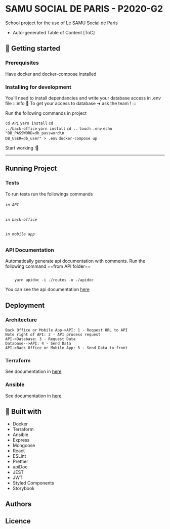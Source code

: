 # SAMU SOCIAL DE PARIS - P2020-G2

School project for the use of Le SAMU Social de Paris

-   Auto-generated Table of Content
    [ToC]

## :rocket: Getting started

### Prerequisites

Have docker and docker-compose installed

### Installing for development

You'll need to install dependancies and write your database access in .env file
:::info
:pushpin: To get your access to database ➜ ask the team !
:::

Run the following commands in project

<code>cd API</code>
<code>yarn install</code>
<code>cd ../back-office</code>
<code>yarn install</code>
<code>cd ..</code>
<code>touch .env</code>
<code>echo "DB_PASSWORD=db_password\n DB_USER=db_user" > .env</code>
<code>docker-compose up</code>

Start working !:tada:

---

## Running Project

### Tests

To run tests run the followings commands

###### `in API`

###### `in back-office`

###### `in mobile app`

### API Documentation

Automatically generate api documentation with comments.
Run the following command ==from API folder==

<code>
	yarn apidoc -i ./routes -o ./apidoc
</code>

You can see the api documentation [here](http://35.180.253.143:9000/api/documentation/)

## Deployment

### Architecture

```sequence
Back Office or Mobile App->API: 1 - Request URL to API
Note right of API: 2 - API process request
API->Database: 3 - Request Data
Database-->API: 4 - Send Data
API->Back Office or Mobile App: 5 - Send Data to front
```

### Terraform

See documentation in [here](https://github.com/Paulehair/SSDP-G2/tree/DEV/terraform)

### Ansible

See documentation in [here](https://github.com/Paulehair/SSDP-G2/tree/DEV/ansible)

## :link: Built with

-   Docker
-   Terraform
-   Ansible
-   Express
-   Mongoose
-   React
-   ESLint
-   Prettier
-   apiDoc
-   JEST
-   JWT
-   Styled Components
-   Storybook

## Authors

## Licence
